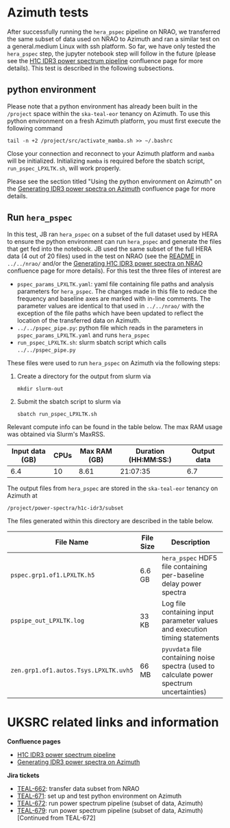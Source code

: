 # Azimuth tests

After successfully running the `hera_pspec` pipeline on NRAO, we transferred the same subset of data used on NRAO to Azimuth and ran a similar test on a general.medium Linux with ssh platform.  So far, we have only tested the `hera_pspec` step, the jupyter notebook step will follow in the future (please see the [H1C IDR3 power spectrum pipeline](https://confluence.skatelescope.org/x/sIy2E) confluence page for more details).  This test is described in the following subsections.

## python environment

Please note that a python environment has already been built in the `/project` space within the `ska-teal-eor` tenancy on Azimuth.  To use this python environment on a fresh Azimuth platform, you must first execute the following command
```
tail -n +2 /project/src/activate_mamba.sh >> ~/.bashrc
```
Close your connection and reconnect to your Azimuth platform and `mamba` will be initialized.  Initializing `mamba` is required before the sbatch script, `run_pspec_LPXLTK.sh`, will work properly.

Please see the section titled "Using the python environment on Azimuth" on the [Generating IDR3 power spectra on Azimuth](https://confluence.skatelescope.org/x/8G-wE) confluence page for more details.

## Run `hera_pspec`

In this test, JB ran `hera_pspec` on a subset of the full dataset used by HERA to ensure the python environment can run `hera_pspec` and generate the files that get fed into the notebook.  JB used the same subset of the full HERA data (4 out of 20 files) used in the test on NRAO (see the [README](https://github.com/uksrc-developers/skaeor/blob/main/hera/nrao/README.md) in `../../nrao/` and/or the [Generating H1C IDR3 power spectra on NRAO](https://confluence.skatelescope.org/x/1x9EEQ) confluence page for more details).  For this test the three files of interest are

- `pspec_params_LPXLTK.yaml`: yaml file containing file paths and analysis parameters for `hera_pspec`.  The changes made in this file to reduce the frequency and baseline axes are marked with in-line comments.  The parameter values are identical to that used in `../../nrao/` with the exception of the file paths which have been updated to reflect the location of the transferred data on Azimuth.
- `../../pspec_pipe.py`: python file which reads in the parameters in `pspec_params_LPXLTK.yaml` and runs `hera_pspec`
- `run_pspec_LPXLTK.sh`: slurm sbatch script which calls `../../pspec_pipe.py`

These files were used to run `hera_pspec` on Azimuth via the following steps: 

1. Create a directory for the output from slurm via
    ```
    mkdir slurm-out
    ```

2. Submit the sbatch script to slurm via
    ```
    sbatch run_pspec_LPXLTK.sh
    ```
Relevant compute info can be found in the table below.  The max RAM usage was obtained via Slurm's MaxRSS.

| Input data (GB) | CPUs | Max RAM (GB) | Duration (HH:MM:SS:) | Output data |
| --------------- | ---- | ------------ | -------------------- | ----------- |
| 6.4             | 10   | 8.61         | 21:07:35             | 6.7         |

The output files from `hera_pspec` are stored in the `ska-teal-eor` tenancy on Azimuth at
```
/project/power-spectra/h1c-idr3/subset
```
The files generated within this directory are described in the table below.

| File Name | File Size | Description |
| --------- | --------- | ----------- |
| `pspec.grp1.of1.LPXLTK.h5` | 6.6 GB | `hera_pspec` HDF5 file containing per-baseline delay power spectra |
| `pspipe_out_LPXLTK.log` | 33 KB | Log file containing input parameter values and execution timing statements |
| `zen.grp1.of1.autos.Tsys.LPXLTK.uvh5` | 66 MB | `pyuvdata` file containing noise spectra (used to calculate power spectrum uncertainties) |

# UKSRC related links and information

**Confluence pages**

- [H1C IDR3 power spectrum pipeline](https://confluence.skatelescope.org/x/sIy2E)
- [Generating IDR3 power spectra on Azimuth](https://confluence.skatelescope.org/x/8G-wE)

**Jira tickets**

- [TEAL-662](https://jira.skatelescope.org/browse/TEAL-662): transfer data subset from NRAO
- [TEAL-671](https://jira.skatelescope.org/browse/TEAL-671): set up and test python environment on Azimuth
- [TEAL-672](https://jira.skatelescope.org/browse/TEAL-672): run power spectrum pipeline (subset of data, Azimuth)
- [TEAL-679](https://jira.skatelescope.org/browse/TEAL-679): run power spectrum pipeline (subset of data, Azimuth) [Continued from TEAL-672]
